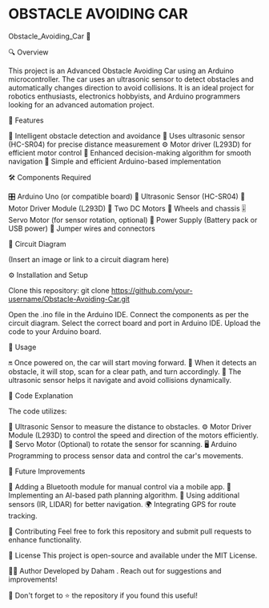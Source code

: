 # OBSTACLE AVOIDING CAR

Obstacle_Avoiding_Car 🤖

🔍 Overview

This project is an Advanced Obstacle Avoiding Car using an Arduino microcontroller. The car uses an ultrasonic sensor to detect obstacles and automatically changes direction to avoid collisions. It is an ideal project for robotics enthusiasts, electronics hobbyists, and Arduino programmers looking for an advanced automation project.

🌟 Features


🤖 Intelligent obstacle detection and avoidance
📏 Uses ultrasonic sensor (HC-SR04) for precise distance measurement
⚙️ Motor driver (L293D) for efficient motor control
🧠 Enhanced decision-making algorithm for smooth navigation
🔧 Simple and efficient Arduino-based implementation


🛠 Components Required


🎛 Arduino Uno (or compatible board)
📡 Ultrasonic Sensor (HC-SR04)
🔌 Motor Driver Module (L293D)
🚙 Two DC Motors
🔄 Wheels and chassis
🎚 Servo Motor (for sensor rotation, optional)
🔋 Power Supply (Battery pack or USB power)
🔗 Jumper wires and connectors


📜 Circuit Diagram

(Insert an image or link to a circuit diagram here)


⚙️ Installation and Setup

Clone this repository:
git clone https://github.com/your-username/Obstacle-Avoiding-Car.git

Open the .ino file in the Arduino IDE.
Connect the components as per the circuit diagram.
Select the correct board and port in Arduino IDE.
Upload the code to your Arduino board.


🚀 Usage


🔛 Once powered on, the car will start moving forward.
🚧 When it detects an obstacle, it will stop, scan for a clear path, and turn accordingly.
🎯 The ultrasonic sensor helps it navigate and avoid collisions dynamically.

📝 Code Explanation


The code utilizes:

📡 Ultrasonic Sensor to measure the distance to obstacles.
⚙️ Motor Driver Module (L293D) to control the speed and direction of the motors efficiently.
🔄 Servo Motor (Optional) to rotate the sensor for scanning.
🖥 Arduino Programming to process sensor data and control the car's movements.


🚀 Future Improvements


📱 Adding a Bluetooth module for manual control via a mobile app.
🧠 Implementing an AI-based path planning algorithm.
🎯 Using additional sensors (IR, LIDAR) for better navigation.
🌍 Integrating GPS for route tracking.


🤝 Contributing
    Feel free to fork this repository and submit pull requests to enhance functionality.

📜 License
    This project is open-source and available under the MIT License.

👨‍💻 Author
    Developed by Daham . Reach out for suggestions and improvements!

📢 Don't forget to ⭐ the repository if you found this useful!


